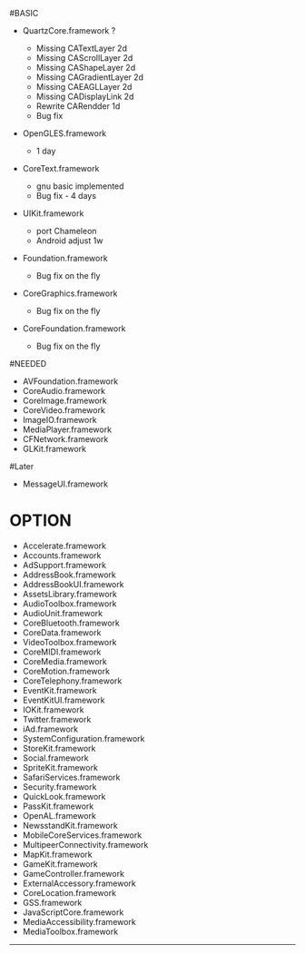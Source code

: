 
#BASIC
* QuartzCore.framework ?
	* Missing CATextLayer 		2d
	* Missing CAScrollLayer		2d
	* Missing CAShapeLayer		2d
	* Missing CAGradientLayer	2d
	* Missing CAEAGLLayer		2d
	* Missing CADisplayLink		2d
	* Rewrite CARendder			1d
	* Bug fix
* OpenGLES.framework
	* 1 day
* CoreText.framework 
	* gnu basic implemented
	* Bug fix - 4 days
* UIKit.framework
	* port Chameleon
	* Android adjust			1w
	
	
	
* Foundation.framework 
	* Bug fix on the fly
* CoreGraphics.framework
	* Bug fix on the fly
* CoreFoundation.framework
	* Bug fix on the fly

#NEEDED
* AVFoundation.framework
* CoreAudio.framework
* CoreImage.framework
* CoreVideo.framework
* ImageIO.framework
* MediaPlayer.framework
* CFNetwork.framework
* GLKit.framework


#Later

* MessageUI.framework

# OPTION

* Accelerate.framework
* Accounts.framework
* AdSupport.framework
* AddressBook.framework
* AddressBookUI.framework
* AssetsLibrary.framework
* AudioToolbox.framework
* AudioUnit.framework
* CoreBluetooth.framework
* CoreData.framework
* VideoToolbox.framework
* CoreMIDI.framework
* CoreMedia.framework
* CoreMotion.framework
* CoreTelephony.framework
* EventKit.framework
* EventKitUI.framework
* IOKit.framework
* Twitter.framework
* iAd.framework
* SystemConfiguration.framework
* StoreKit.framework
* Social.framework
* SpriteKit.framework
* SafariServices.framework
* Security.framework
* QuickLook.framework
* PassKit.framework
* OpenAL.framework
* NewsstandKit.framework
* MobileCoreServices.framework
* MultipeerConnectivity.framework
* MapKit.framework
* GameKit.framework
* GameController.framework
* ExternalAccessory.framework
* CoreLocation.framework
* GSS.framework
* JavaScriptCore.framework
* MediaAccessibility.framework
* MediaToolbox.framework

---

